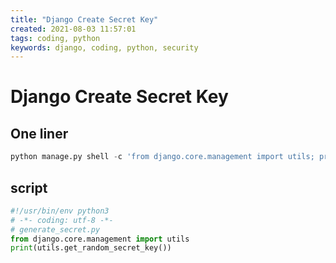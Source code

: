 ```yaml
---
title: "Django Create Secret Key"
created: 2021-08-03 11:57:01
tags: coding, python
keywords: django, coding, python, security
---
```


# Django Create Secret Key

## One liner

```python
python manage.py shell -c 'from django.core.management import utils; print(utils.get_random_secret_key())'
```

## script

```python
#!/usr/bin/env python3
# -*- coding: utf-8 -*-
# generate_secret.py
from django.core.management import utils
print(utils.get_random_secret_key())
```

